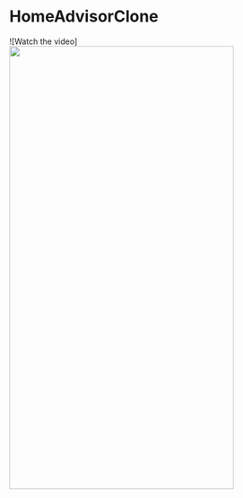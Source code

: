# HomeAdvisorClone

![Watch the video]<img src="https://github.com/luke-mcevoy/HomeAdvisorClone/blob/main/HomeAdvisorCloneDemo.gif" width="400" height="790">
